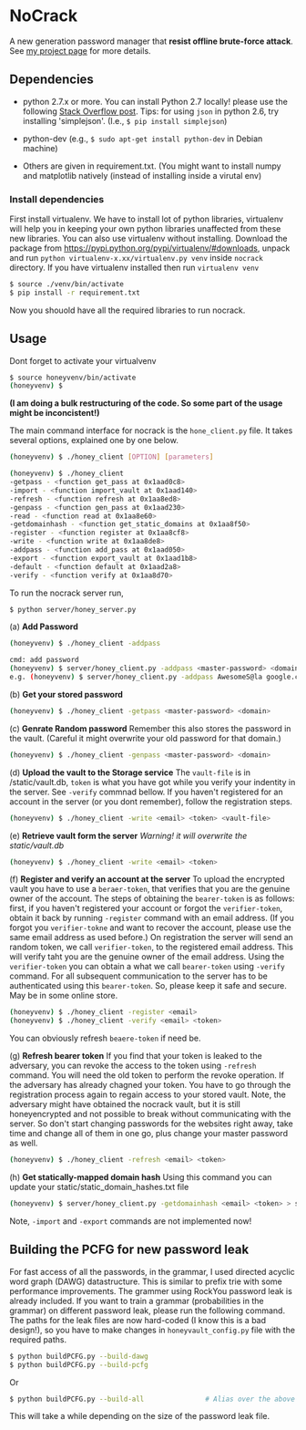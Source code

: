 # NoCrack
A new generation password manager that __resist offline brute-force attack__. 
See [my project page](https://www.cs.cornell.edu/~rahul/projects/NoCrack.html) for more details.


## Dependencies
  - python 2.7.x or more. You can install Python 2.7 locally! please use the 
  following [Stack Overflow post](http://stackoverflow.com/a/5507373/1792013).
  Tips: for using `json` in python 2.6, try installing 'simplejson'. (I.e., `$ pip install simplejson`)
  
  - python-dev (e.g., `$ sudo apt-get install python-dev` in Debian machine)
  - Others are given in requirement.txt. (You might want to install numpy and matplotlib natively 
    (instead of installing inside a virutal env)

### Install dependencies
First install virtualenv. We have to install lot of python libraries, virtualenv will help
you in keeping your own python libraries unaffected from these new libraries. You can also use
virtualenv without installing. Download the package from https://pypi.python.org/pypi/virtualenv/#downloads, 
unpack and run `python virtualenv-x.xx/virtualenv.py venv` inside `nocrack` directory.
If you have virtualenv installed then run `virtualenv venv`
```bash
$ source ./venv/bin/activate
$ pip install -r requirement.txt 
```
Now you shouold have all the required libraries to run nocrack.

## Usage

Dont forget to activate your virtualvenv
  ```bash
  $ source honeyvenv/bin/activate
  (honeyvenv) $
  ```

  **(I am doing a bulk restructuring of the code. So some part of the usage might be inconcistent!)**

The main command interface for nocrack is the `hone_client.py` file. 
It takes several options, explained one by one below.

```bash
(honeyvenv) $ ./honey_client [OPTION] [parameters]

(honeyvenv) $ ./honey_client
-getpass - <function get_pass at 0x1aad0c8>
-import - <function import_vault at 0x1aad140>
-refresh - <function refresh at 0x1aa8ed8>
-genpass - <function gen_pass at 0x1aad230>
-read - <function read at 0x1aa8e60>
-getdomainhash - <function get_static_domains at 0x1aa8f50>
-register - <function register at 0x1aa8cf8>
-write - <function write at 0x1aa8de8>
-addpass - <function add_pass at 0x1aad050>
-export - <function export_vault at 0x1aad1b8>
-default - <function default at 0x1aad2a8>
-verify - <function verify at 0x1aa8d70>
```


To run the nocrack server run, 
  ```bash
  $ python server/honey_server.py
  ```

(a) __Add Password__ 
```bash
(honeyvenv) $ ./honey_client -addpass

cmd: add password
(honeyvenv) $ server/honey_client.py -addpass <master-password> <domain> <password>
e.g. (honeyvenv) $ server/honey_client.py -addpass AwesomeS@la google.com 'FckingAwesome!'
```

(b) __Get your stored password__
```bash
(honeyvenv) $ ./honey_client -getpass <master-password> <domain>
```

(c) __Genrate Random password__
  Remember this also stores the password in the vault. (Careful it might overwrite your old 
  password for that domain.)
  ```bash
  (honeyvenv) $ ./honey_client -genpass <master-password> <domain>
  ```

(d) __Upload the vault to the Storage service__
  The `vault-file` is in <base-dir>/static/vault.db, `token` is what you have got while you verify your indentity in
  the server. See `-verify` commnad bellow.
  If you haven't registered for an account in the server (or you dont remember), follow the registration steps.
  ```bash
  (honeyvenv) $ ./honey_client -write <email> <token> <vault-file>
  ```
(e) __Retrieve vault form the server__
  _Warning! it will overwrite the static/vault.db_
  ```bash
  (honeyvenv) $ ./honey_client -write <email> <token>
  ```
  
(f) __Register and verify an account at the server__
  To upload the encrypted vault you have to use a `beraer-token`, that verifies that you are the genuine owner of the
  account. The steps of obtaining the `bearer-token` is as follows: first, if you haven't registered your account or
  forgot the `verifier-token`, obtain it back by running `-register` command with an email address. (If you forgot 
  you `verifier-tokne` and want to recover the account, please use the same email address as used before.) On registration
  the server will send an random token, we call `verifier-token`, to the registered email address. This will verify taht
  you are the genuine owner of the email address. Using the `verifier-token` you can obtain a what we call `bearer-token` using
  `-verify` command.  For all subsequent communication to the server has to be authenticated using this `bearer-token`.
  So, please keep it safe and secure. May be in some online store.
  
  ```bash 
  (honeyvenv) $ ./honey_client -register <email>
  (honeyvenv) $ ./honey_client -verify <email> <token>
  ```
  You can obviously refresh `beaere-token` if need be. 

(g) __Refresh bearer token__
  If you find that your token is leaked to the adversary, you can revoke the access to the token using `-refresh` command.
  You will need the old token to perform the revoke operation. If the adversary has already chagned your token. 
  You have to go through the registration process again to regain access to your stored vault. 
  Note, the adversary might have obtained the nocrack vault, but it is still honeyencrypted and not possible to break
  without communicating with the server. So don't start changing passwords for the websites right away, take time and change
  all of them in one go, plus change your master password as well. 
  ```bash
  (honeyvenv) $ ./honey_client -refresh <email> <token>
  ```

(h) __Get statically-mapped domain hash__
  Using this command you can update your static/static_domain_hashes.txt file 
  ```bash
  (honeyvenv) $ server/honey_client.py -getdomainhash <email> <token> > static/static_domain_hashses.txt
  ```

Note, `-import` and `-export` commands are not implemented now!



## Building the PCFG for new password leak
  For fast access of all the passwords, in the grammar, I used directed acyclic word graph (DAWG) datastructure. This is similar
  to prefix trie with some performance improvements. The grammer using RockYou password leak is already included. If you want to train
  a grammar (probabilities in the grammar) on different password leak, please run the following command. The paths for the leak files
  are now hard-coded (I know this is a bad design!), so you have to make changes in `honeyvault_config.py` file with the required paths.
  ```bash
  $ python buildPCFG.py --build-dawg
  $ python buildPCFG.py --build-pcfg
  ```
  Or
  ```bash
  $ python buildPCFG.py --build-all               # Alias over the above commands. Preferable :P. 
  ```
  This will take a while depending on the size of the password leak file. 

